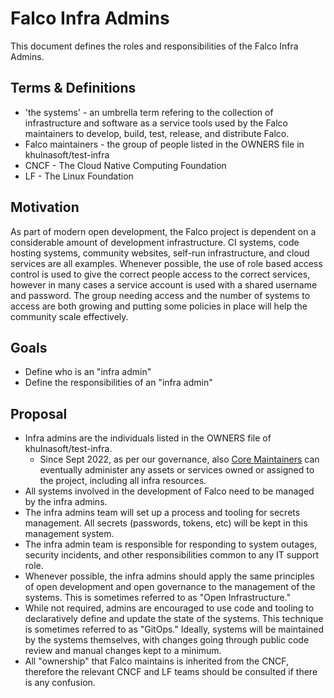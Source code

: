 # Falco Infra Admins

This document defines the roles and responsibilities of the Falco Infra Admins.

## Terms & Definitions

- 'the systems' -  an umbrella term refering to the collection of infrastructure and software as a service tools used by the Falco maintainers to develop, build, test, release, and distribute Falco.
- Falco maintainers - the group of people listed in the OWNERS file in khulnasoft/test-infra
- CNCF - The Cloud Native Computing Foundation
- LF - The Linux Foundation

## Motivation

As part of modern open development, the Falco project is dependent on a considerable amount of development infrastructure. CI systems, code hosting systems, community websites, self-run infrastructure, and cloud services are all examples. Whenever possible, the use of role based access control is used to give the correct people access to the correct services, however in many cases a service account is used with a shared username and password. The group needing access and the number of systems to access are both growing and putting some policies in place will help the community scale effectively.

## Goals
- Define who is an "infra admin"
- Define the responsibilities of an "infra admin"


## Proposal

- Infra admins are the individuals listed in the OWNERS file of khulnasoft/test-infra.
  - Since Sept 2022, as per our governance, also [Core Maintainers](https://github.com/khulnasoft/evolution/blob/main/GOVERNANCE.md#core-maintainers) can eventually administer any assets or services owned or assigned to the project, including all infra resources.
- All systems involved in the development of Falco need to be managed by the infra admins.
- The infra admins team will set up a process and tooling for secrets management. All secrets (passwords, tokens, etc) will be kept in this management system.
- The infra admin team is responsible for responding to system outages, security incidents, and other responsibilities common to any IT support role.
- Whenever possible, the infra admins should apply the same principles of open development and open governance to the management of the systems. This is sometimes referred to as "Open Infrastructure."
- While not required, admins are encouraged to use code and tooling to declaratively define  and update the state of the systems. This technique is sometimes referred to as "GitOps." Ideally, systems will be maintained by the systems themselves, with changes going through public code review and manual changes kept to a minimum.
- All "ownership" that Falco maintains is inherited from the CNCF, therefore the relevant CNCF and LF teams should be consulted if there is any confusion.
